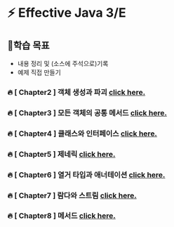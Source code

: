# ⚡ Effective Java 3/E

## 🎯학습 목표
* 내용 정리 및 (소스에 주석으로)기록 
* 예제 직접 만들기

### 🔥 [ Chapter2 ] 객체 생성과 파괴 [click here.](https://github.com/quedevel/que-code/blob/main/que-effective-java/src/com/quecode/chapter2/CHAPTER2.md)

### 🔥 [ Chapter3 ] 모든 객체의 공통 메서드 [click here.](https://github.com/quedevel/que-code/blob/main/que-effective-java/src/com/quecode/chapter3/CHAPTER3.md)

### 🔥 [ Chapter4 ] 클래스와 인터페이스 [click here.](https://github.com/quedevel/que-code/blob/main/que-effective-java/src/com/quecode/chapter4/CHAPTER4.md)

### 🔥 [ Chapter5 ] 제네릭 [click here.](https://github.com/quedevel/que-code/blob/main/que-effective-java/src/com/quecode/chapter5/CHAPTER5.md)

### 🔥 [ Chapter6 ] 열거 타입과 애너테이션 [click here.](https://github.com/quedevel/que-code/blob/main/que-effective-java/src/com/quecode/chapter6/CHAPTER6.md)

### 🔥 [ Chapter7 ] 람다와 스트림 [click here.](https://github.com/quedevel/que-code/blob/main/que-effective-java/src/com/quecode/chapter7/CHAPTER7.md)

### 🔥 [ Chapter8 ] 메서드 [click here.](https://github.com/quedevel/que-code/blob/main/que-effective-java/src/com/quecode/chapter8/CHAPTER8.md)